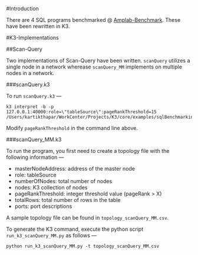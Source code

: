 #Introduction

There are 4 SQL programs benchmarked @ [Amplab-Benchmark](https://amplab.cs.berkeley.edu/benchmark/). These have been rewritten in K3.

#K3-Implementations

##Scan-Query

Two implementations of Scan-Query have been written. `scanQuery` utilizes a single node in a network wherease `scanQuery_MM` implements on multiple nodes in a network.

###scanQuery.k3

To run `scanQuery.k3` —

    k3 interpret -b -p 127.0.0.1:40000:role=\"tableSource\":pageRankThreshold=15 /Users/kartikthapar/WorkCenter/Projects/K3/core/examples/sqlBenchmarking/scanQuery.k3

Modify `pageRankThreshold` in the command line above.

###scanQuery_MM.k3

To run the program, you first need to create a topology file with the following information —

- masterNodeAddress: address of the master node
- role: tableSource
- numberOfNodes: total number of nodes
- nodes: K3 collection of nodes
- pageRankThreshold: integer threshold value (pageRank > X)
- totalRows: total number of rows in the table
- ports: port descriptions

A sample topology file can be found in `topology_scanQuery_MM.csv`.

To generate the K3 command, execute the python script `run_k3_scanQuery_MM.py` as follows —

	python run_k3_scanQuery_MM.py -t topology_scanQuery_MM.csv
